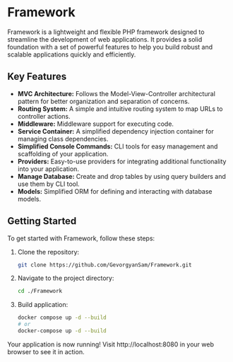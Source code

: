 # Framework

Framework is a lightweight and flexible PHP framework designed to streamline the development of web applications. It provides a solid foundation with a set of powerful features to help you build robust and scalable applications quickly and efficiently.

## Key Features

- **MVC Architecture:** Follows the Model-View-Controller architectural pattern for better organization and separation of concerns.
- **Routing System:** A simple and intuitive routing system to map URLs to controller actions.
- **Middleware:** Middleware support for executing code.
- **Service Container:** A simplified dependency injection container for managing class dependencies.
- **Simplified Console Commands:** CLI tools for easy management and scaffolding of your application.
- **Providers:** Easy-to-use providers for integrating additional functionality into your application.
- **Manage Database:** Create and drop tables by using query builders and use them by CLI tool.
- **Models:** Simplified ORM for defining and interacting with database models.

## Getting Started

To get started with Framework, follow these steps:

1. Clone the repository:
   ```bash
   git clone https://github.com/GevorgyanSam/Framework.git

2. Navigate to the project directory:
   ```bash
   cd ./Framework
   
3. Build application:
   ```bash
   docker compose up -d --build
   # or
   docker-compose up -d --build

Your application is now running! Visit http://localhost:8080 in your web browser to see it in action.
